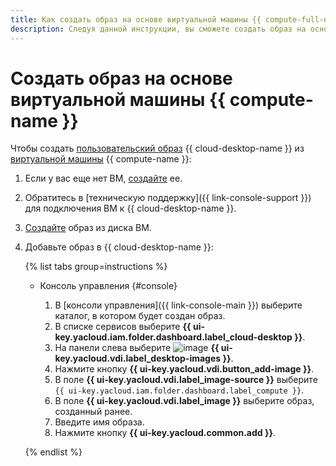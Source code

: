 ```yaml
---
title: Как cоздать образ на основе виртуальной машины {{ compute-full-name }} в {{ cloud-desktop-full-name }}
description: Следуя данной инструкции, вы сможете cоздать образ на основе виртуальной машины.
---
```


# Создать образ на основе виртуальной машины {{ compute-name }}

Чтобы создать [пользовательский образ](../../concepts/images.md#custom-images) {{ cloud-desktop-name }} из [виртуальной машины](../../../compute/concepts/vm.md) {{ compute-name }}:
1. Если у вас еще нет ВМ, [создайте](../../../compute/operations/vm-create/create-linux-vm.md) ее.
1. Обратитесь в [техническую поддержку]({{ link-console-support }}) для подключения ВМ к {{ cloud-desktop-name }}.
1. [Создайте](../../../compute/operations/image-create/create-from-disk.md) образ из диска ВМ.
1. Добавьте образ в {{ cloud-desktop-name }}:

    {% list tabs group=instructions %}

    - Консоль управления {#console}

      1. В [консоли управления]({{ link-console-main }}) выберите каталог, в котором будет создан образ.
      1. В списке сервисов выберите **{{ ui-key.yacloud.iam.folder.dashboard.label_cloud-desktop }}**.
      1. На панели слева выберите ![image](../../../_assets/console-icons/layers.svg) **{{ ui-key.yacloud.vdi.label_desktop-images }}**.
      1. Нажмите кнопку **{{ ui-key.yacloud.vdi.button_add-image }}**.
      1. В поле **{{ ui-key.yacloud.vdi.label_image-source }}** выберите `{{ ui-key.yacloud.iam.folder.dashboard.label_compute }}`.
      1. В поле **{{ ui-key.yacloud.vdi.label_image }}** выберите образ, созданный ранее.
      1. Введите имя образа.
      1. Нажмите кнопку **{{ ui-key.yacloud.common.add }}**.

    {% endlist %}
